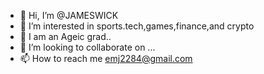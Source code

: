 - 👋 Hi, I’m @JAMESWICK
- 👀 I’m interested in sports.tech,games,finance,and crypto
- 🌱 I am an Ageic grad..
- 💞️ I’m looking to collaborate on ...
- 📫 How to reach me emj2284@gmail.com

<!---
JAMESWICK/JAMESWICK is a ✨ special ✨ repository because its `README.md` (this file) appears on your GitHub profile.
You can click the Preview link to take a look at your changes.
--->
